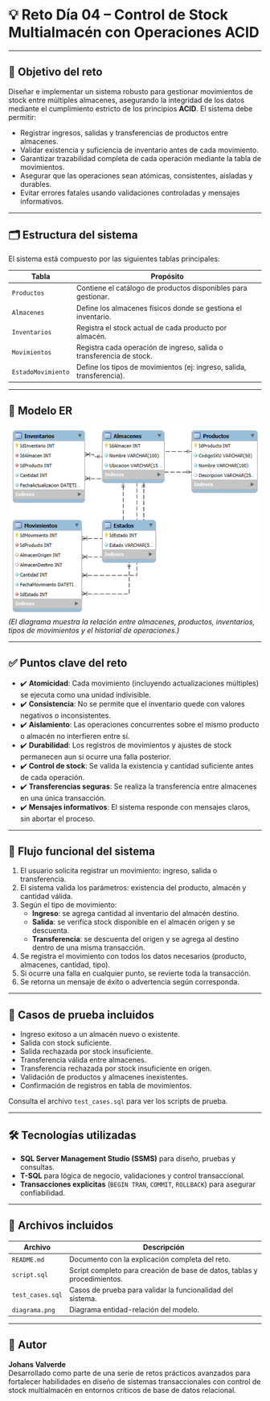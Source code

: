 # 💡 Reto Día 04 – Control de Stock Multialmacén con Operaciones ACID

---

## 🎯 Objetivo del reto

Diseñar e implementar un sistema robusto para gestionar movimientos de stock entre múltiples almacenes, asegurando la integridad de los datos mediante el cumplimiento estricto de los principios **ACID**. El sistema debe permitir:

- Registrar ingresos, salidas y transferencias de productos entre almacenes.
- Validar existencia y suficiencia de inventario antes de cada movimiento.
- Garantizar trazabilidad completa de cada operación mediante la tabla de movimientos.
- Asegurar que las operaciones sean atómicas, consistentes, aisladas y durables.
- Evitar errores fatales usando validaciones controladas y mensajes informativos.

---

## 🗂️ Estructura del sistema

El sistema está compuesto por las siguientes tablas principales:

| Tabla               | Propósito                                                                 |
|---------------------|--------------------------------------------------------------------------|
| `Productos`         | Contiene el catálogo de productos disponibles para gestionar.            |
| `Almacenes`         | Define los almacenes físicos donde se gestiona el inventario.            |
| `Inventarios`       | Registra el stock actual de cada producto por almacén.                   |
| `Movimientos`       | Registra cada operación de ingreso, salida o transferencia de stock.     |
| `EstadoMovimiento`  | Define los tipos de movimientos (ej: ingreso, salida, transferencia).    |

---

## 🧩 Modelo ER

![Diagrama Entidad-Relación](diagrama.png)  
*(El diagrama muestra la relación entre almacenes, productos, inventarios, tipos de movimientos y el historial de operaciones.)*

---

## ✅ Puntos clave del reto

- ✔️ **Atomicidad**: Cada movimiento (incluyendo actualizaciones múltiples) se ejecuta como una unidad indivisible.  
- ✔️ **Consistencia**: No se permite que el inventario quede con valores negativos o inconsistentes.  
- ✔️ **Aislamiento**: Las operaciones concurrentes sobre el mismo producto o almacén no interfieren entre sí.  
- ✔️ **Durabilidad**: Los registros de movimientos y ajustes de stock permanecen aun si ocurre una falla posterior.  
- ✔️ **Control de stock**: Se valida la existencia y cantidad suficiente antes de cada operación.  
- ✔️ **Transferencias seguras**: Se realiza la transferencia entre almacenes en una única transacción.  
- ✔️ **Mensajes informativos**: El sistema responde con mensajes claros, sin abortar el proceso.

---

## 🔁 Flujo funcional del sistema

1. El usuario solicita registrar un movimiento: ingreso, salida o transferencia.  
2. El sistema valida los parámetros: existencia del producto, almacén y cantidad válida.  
3. Según el tipo de movimiento:
   - **Ingreso**: se agrega cantidad al inventario del almacén destino.
   - **Salida**: se verifica stock disponible en el almacén origen y se descuenta.
   - **Transferencia**: se descuenta del origen y se agrega al destino dentro de una misma transacción.
4. Se registra el movimiento con todos los datos necesarios (producto, almacenes, cantidad, tipo).
5. Si ocurre una falla en cualquier punto, se revierte toda la transacción.
6. Se retorna un mensaje de éxito o advertencia según corresponda.

---

## 🧪 Casos de prueba incluidos

- Ingreso exitoso a un almacén nuevo o existente.  
- Salida con stock suficiente.  
- Salida rechazada por stock insuficiente.  
- Transferencia válida entre almacenes.  
- Transferencia rechazada por stock insuficiente en origen.  
- Validación de productos y almacenes inexistentes.  
- Confirmación de registros en tabla de movimientos.

Consulta el archivo `test_cases.sql` para ver los scripts de prueba.

---

## 🛠 Tecnologías utilizadas

- **SQL Server Management Studio (SSMS)** para diseño, pruebas y consultas.  
- **T-SQL** para lógica de negocio, validaciones y control transaccional.  
- **Transacciones explícitas** (`BEGIN TRAN`, `COMMIT`, `ROLLBACK`) para asegurar confiabilidad.

---

## 📄 Archivos incluidos

| Archivo           | Descripción                                                            |
|-------------------|------------------------------------------------------------------------|
| `README.md`       | Documento con la explicación completa del reto.                        |
| `script.sql`      | Script completo para creación de base de datos, tablas y procedimientos.|
| `test_cases.sql`  | Casos de prueba para validar la funcionalidad del sistema.             |
| `diagrama.png`    | Diagrama entidad-relación del modelo.                                  |

---

## 🚀 Autor

**Johans Valverde**  
Desarrollado como parte de una serie de retos prácticos avanzados para fortalecer habilidades en diseño de sistemas transaccionales con control de stock multialmacén en entornos críticos de base de datos relacional.
